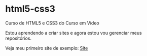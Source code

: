 # html5-css3
 Curso de HTML5 e CSS3 do Curso em Video

 Estou aprendendo a criar sites e agora estou vou gerenciar meus repositórios.

 Veja meu primeiro site de exemplo:
 <a href="Desafios/d10/index.html/" target="_blank">Site</a>
